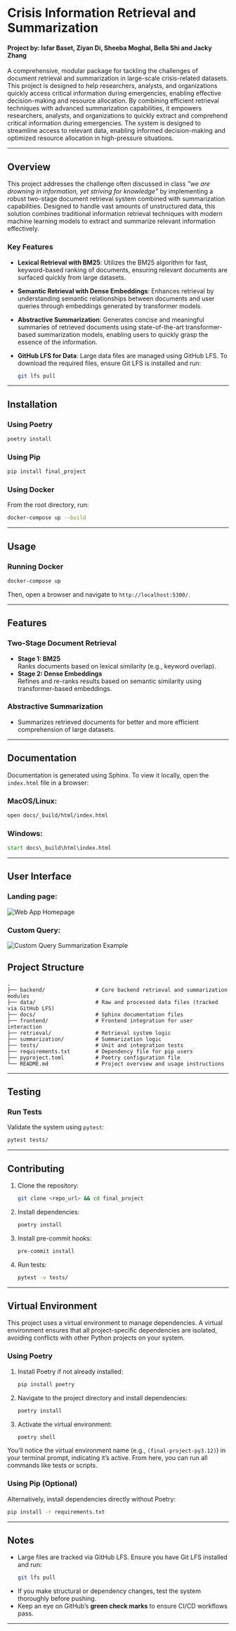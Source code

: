 
# Crisis Information Retrieval and Summarization

#### Project by: Isfar Baset, Ziyan Di, Sheeba Moghal, Bella Shi and Jacky Zhang

A comprehensive, modular package for tackling the challenges of document retrieval and summarization in large-scale crisis-related datasets. This project is designed to help researchers, analysts, and organizations quickly access critical information during emergencies, enabling effective decision-making and resource allocation. By combining efficient retrieval techniques with advanced summarization capabilities, it empowers researchers, analysts, and organizations to quickly extract and comprehend critical information during emergencies. The system is designed to streamline access to relevant data, enabling informed decision-making and optimized resource allocation in high-pressure situations.

---

## **Overview**

This project addresses the challenge often discussed in class *"we are drowning in information, yet striving for knowledge"* by implementing a robust two-stage document retrieval system combined with summarization capabilities. Designed to handle vast amounts of unstructured data, this solution combines traditional information retrieval techniques with modern machine learning models to extract and summarize relevant information effectively.

### **Key Features**
- **Lexical Retrieval with BM25**:
  Utilizes the BM25 algorithm for fast, keyword-based ranking of documents, ensuring relevant documents are surfaced quickly from large datasets.
  
- **Semantic Retrieval with Dense Embeddings**:
  Enhances retrieval by understanding semantic relationships between documents and user queries through embeddings generated by transformer models.

- **Abstractive Summarization**:
  Generates concise and meaningful summaries of retrieved documents using state-of-the-art transformer-based summarization models, enabling users to quickly grasp the essence of the information.

- **GitHub LFS for Data**:
  Large data files are managed using GitHub LFS. To download the required files, ensure Git LFS is installed and run:
  ```bash
  git lfs pull
  ```

---

## **Installation**

### Using Poetry

```bash
poetry install
```

### Using Pip
```bash
pip install final_project
```

### Using Docker
From the root directory, run:
```bash 
docker-compose up --build
```

---

## **Usage**

### **Running Docker**
```bash
docker-compose up
```
Then, open a browser and navigate to `http://localhost:5300/`.

---

## **Features**

### **Two-Stage Document Retrieval**
- **Stage 1: BM25**  
  Ranks documents based on lexical similarity (e.g., keyword overlap).
- **Stage 2: Dense Embeddings**  
  Refines and re-ranks results based on semantic similarity using transformer-based embeddings.

### **Abstractive Summarization**
- Summarizes retrieved documents for better and more efficient comprehension of large datasets.

---

## **Documentation**

Documentation is generated using Sphinx. To view it locally, open the `index.html` file in a browser:

### MacOS/Linux:
```bash
open docs/_build/html/index.html
```

### Windows:
```cmd
start docs\_build\html\index.html
```

---

## User Interface

### Landing page:
![Web App Homepage](img/homepage.png)

### Custom Query:
![Custom Query Summarization Example](img/earthquake_query.png)

## **Project Structure**

```plaintext
.
├── backend/                # Core backend retrieval and summarization modules
├── data/                   # Raw and processed data files (tracked via GitHub LFS)
├── docs/                   # Sphinx documentation files
├── frontend/               # Frontend integration for user interaction
├── retrieval/              # Retrieval system logic
├── summarization/          # Summarization logic
├── tests/                  # Unit and integration tests
├── requirements.txt        # Dependency file for pip users
├── pyproject.toml          # Poetry configuration file
└── README.md               # Project overview and usage instructions
```

---

## **Testing**

### Run Tests
Validate the system using `pytest`:
```bash
pytest tests/
```

---

## **Contributing**

1. Clone the repository:
   ```bash
   git clone <repo_url> && cd final_project
   ```
2. Install dependencies:
   ```bash
   poetry install
   ```
3. Install pre-commit hooks:
   ```bash
   pre-commit install
   ```
4. Run tests:
   ```bash
   pytest -v tests/
   ```

---

## **Virtual Environment**

This project uses a virtual environment to manage dependencies. A virtual environment ensures that all project-specific dependencies are isolated, avoiding conflicts with other Python projects on your system.

### Using Poetry
1. Install Poetry if not already installed:
   ```bash
   pip install poetry
   ```

2. Navigate to the project directory and install dependencies:
   ```bash
   poetry install
   ```

3. Activate the virtual environment:
   ```bash
   poetry shell
   ```

You’ll notice the virtual environment name (e.g., `(final-project-py3.12)`) in your terminal prompt, indicating it’s active. From here, you can run all commands like tests or scripts.

### Using Pip (Optional)
Alternatively, install dependencies directly without Poetry:
   ```bash
   pip install -r requirements.txt
   ```

---

## **Notes**
- Large files are tracked via GitHub LFS. Ensure you have Git LFS installed and run:
  ```bash
  git lfs pull
  ```
- If you make structural or dependency changes, test the system thoroughly before pushing.
- Keep an eye on GitHub’s **green check marks** to ensure CI/CD workflows pass.

---
